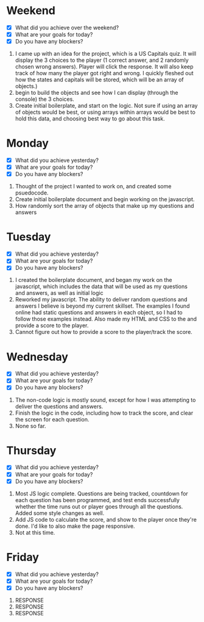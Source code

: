 # Weekend
- [x] What did you achieve over the weekend?
- [x] What are your goals for today?
- [x] Do you have any blockers?
1. I came up with an idea for the project, which is a US Capitals quiz. It will display the 3 choices to the player (1 correct answer, and 2 randomly chosen wrong answers). Player will click the response. It will also keep track of how many the player got right and wrong. I quickly fleshed out how the states and capitals will be stored, which will be an array of objects.)
2. begin to build the objects and see how I can display (through the console) the 3 choices.
3. Create initial boilerplate, and start on the logic. Not sure if using an array of objects would be best, or using arrays within arrays would be best to hold this data, and choosing best way to go about this task.

# Monday
- [x] What did you achieve yesterday?
- [x] What are your goals for today?
- [x] Do you have any blockers?
1. Thought of the project I wanted to work on, and created some psuedocode. 
2. Create initial boilerplate document and begin working on the javascript.
3. How randomly sort the array of objects that make up my questions and answers

# Tuesday
- [x] What did you achieve yesterday?
- [x] What are your goals for today?
- [x] Do you have any blockers?
1. I created the boilerplate document, and began my work on the javascript, which includes the data that will be used as my questions and answers, as well as initial logic
2. Reworked my javascript. The ability to deliver random questions and answers I believe is beyond my current skillset. The examples I found online had static questions and answers in each object, so I had to follow those examples instead. Also made my HTML and CSS to the  and provide a score to the player.
3. Cannot figure out how to provide a score to the player/track the score. 

# Wednesday
- [x] What did you achieve yesterday?
- [x] What are your goals for today?
- [x] Do you have any blockers?
1. The non-code logic is mostly sound, except for how I was attempting to deliver the questions and answers. 
2. Finish the logic in the code, including how to track the score, and clear the screen for each question.
3. None so far.

# Thursday
- [x] What did you achieve yesterday?
- [x] What are your goals for today?
- [x] Do you have any blockers?
1. Most JS logic complete. Questions are being tracked, countdown for each question has been programmed, and test ends successfully whether the time runs out or player goes through all the questions. Added some style changes as well.
2. Add JS code to calculate the score, and show to the player once they're done. I'd like to also make the page responsive.
3. Not at this time.

# Friday
- [x] What did you achieve yesterday?
- [x] What are your goals for today?
- [x] Do you have any blockers?
1. RESPONSE
2. RESPONSE
3. RESPONSE

